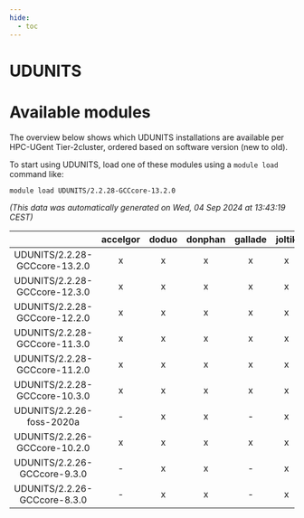 ```yaml
---
hide:
  - toc
---
```


UDUNITS
=======

# Available modules


The overview below shows which UDUNITS installations are available per HPC-UGent Tier-2cluster, ordered based on software version (new to old).

To start using UDUNITS, load one of these modules using a `module load` command like:

```shell
module load UDUNITS/2.2.28-GCCcore-13.2.0
```

*(This data was automatically generated on Wed, 04 Sep 2024 at 13:43:19 CEST)*  

| |accelgor|doduo|donphan|gallade|joltik|shinx|skitty|
| :---: | :---: | :---: | :---: | :---: | :---: | :---: | :---: |
|UDUNITS/2.2.28-GCCcore-13.2.0|x|x|x|x|x|x|x|
|UDUNITS/2.2.28-GCCcore-12.3.0|x|x|x|x|x|x|x|
|UDUNITS/2.2.28-GCCcore-12.2.0|x|x|x|x|x|x|x|
|UDUNITS/2.2.28-GCCcore-11.3.0|x|x|x|x|x|x|x|
|UDUNITS/2.2.28-GCCcore-11.2.0|x|x|x|x|x|-|x|
|UDUNITS/2.2.28-GCCcore-10.3.0|x|x|x|x|x|-|x|
|UDUNITS/2.2.26-foss-2020a|-|x|x|-|x|-|x|
|UDUNITS/2.2.26-GCCcore-10.2.0|x|x|x|x|x|-|x|
|UDUNITS/2.2.26-GCCcore-9.3.0|-|x|x|-|x|-|x|
|UDUNITS/2.2.26-GCCcore-8.3.0|-|x|x|-|x|-|x|
